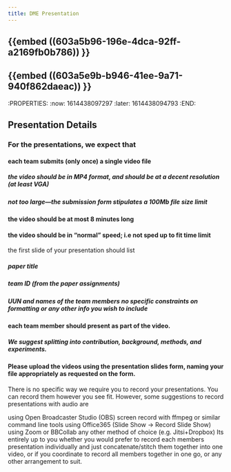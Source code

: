 ```yaml
---
title: DME Presentation
---
```


## {{embed ((603a5b96-196e-4dca-92ff-a2169fb0b786)) }} 

## {{embed ((603a5e9b-b946-41ee-9a71-940f862daeac)) }}
:PROPERTIES:
:now: 1614438097297
:later: 1614438094793
:END:
## Presentation Details
### For the presentations, we expect that
#### each team submits (only once) a single video file
##### the video should be in MP4 format, and should be at a decent resolution (at least VGA)
##### not too large—the submission form stipulates a 100Mb file size limit
#### the video should be at most 8 minutes long
#### the video should be in “normal” speed; i.e not sped up to fit time limit
the first slide of your presentation should list
##### paper title
##### team ID (from the paper assignments)
##### UUN and names of the team members no specific constraints on formatting or any other info you wish to include
#### each team member should present as part of the video.
##### We suggest splitting into contribution, background, methods, and experiments.
#### Please upload the videos using the presentation slides form, naming your file appropriately as requested on the form.

There is no specific way we require you to record your presentations. You can record them however you see fit. However, some suggestions to record presentations with audio are

using Open Broadcaster Studio (OBS)
screen record with ffmpeg or similar command line tools
using Office365 (Slide Show -> Record Slide Show)
using Zoom or BBCollab
any other method of choice (e.g. Jitsi+Dropbox)
Its entirely up to you whether you would prefer to record each members presentation individually and just concatenate/stitch them together into one video, or if you coordinate to record all members together in one go, or any other arrangement to suit.
